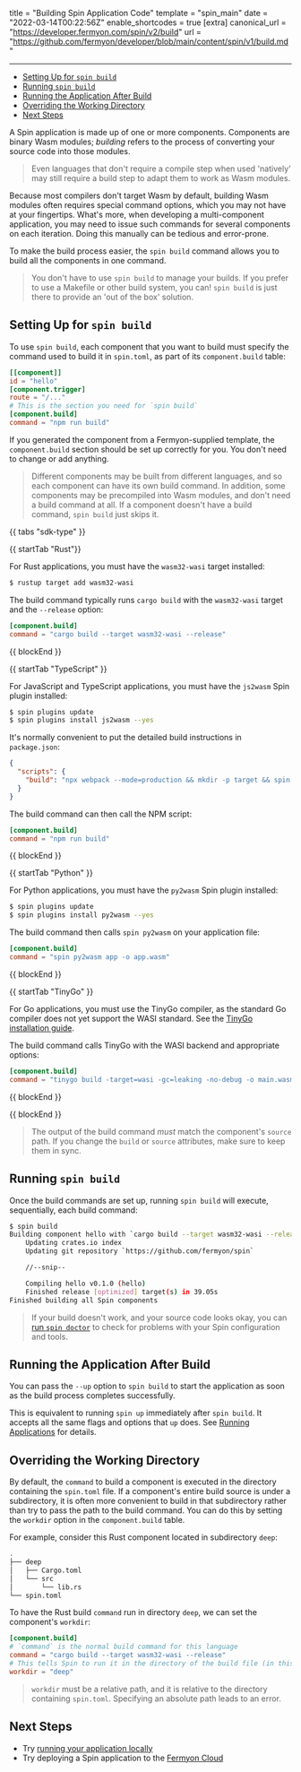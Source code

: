 title = "Building Spin Application Code"
template = "spin_main"
date = "2022-03-14T00:22:56Z"
enable_shortcodes = true
[extra]
canonical_url = "https://developer.fermyon.com/spin/v2/build"
url = "https://github.com/fermyon/developer/blob/main/content/spin/v1/build.md"

---

- [Setting Up for `spin build`](#setting-up-for-spin-build)
- [Running `spin build`](#running-spin-build)
- [Running the Application After Build](#running-the-application-after-build)
- [Overriding the Working Directory](#overriding-the-working-directory)
- [Next Steps](#next-steps)

A Spin application is made up of one or more components. Components are binary Wasm modules; _building_ refers to the process of converting your source code into those modules.

> Even languages that don't require a compile step when used 'natively' may still require a build step to adapt them to work as Wasm modules.

Because most compilers don't target Wasm by default, building Wasm modules often requires special command options, which you may not have at your fingertips.
What's more, when developing a multi-component application, you may need to issue such commands for several components on each iteration.
Doing this manually can be tedious and error-prone.

To make the build process easier, the `spin build` command allows you to build all the components in one command.

> You don't have to use `spin build` to manage your builds.  If you prefer to use a Makefile or other build system, you can!  `spin build` is just there to provide an 'out of the box' solution.

<!-- markdownlint-disable-next-line titlecase-rule -->
## Setting Up for `spin build`

To use `spin build`, each component that you want to build must specify the command used to build it in `spin.toml`, as part of its `component.build` table:

```toml
[[component]]
id = "hello"
[component.trigger]
route = "/..."
# This is the section you need for `spin build`
[component.build]
command = "npm run build"
```

If you generated the component from a Fermyon-supplied template, the `component.build` section should be set up correctly for you.  You don't need to change or add anything.

> Different components may be built from different languages, and so each component can have its own build command.  In addition, some components may be precompiled into Wasm modules, and don't need a build command at all.  If a component doesn't have a build command, `spin build` just skips it.

{{ tabs "sdk-type" }}

{{ startTab "Rust"}}

For Rust applications, you must have the `wasm32-wasi` target installed:

<!-- @selectiveCpy -->

```bash
$ rustup target add wasm32-wasi
```

The build command typically runs `cargo build` with the `wasm32-wasi` target and the `--release` option:

<!-- @nocpy -->

```toml
[component.build]
command = "cargo build --target wasm32-wasi --release"
```

{{ blockEnd }}

{{ startTab "TypeScript" }}

For JavaScript and TypeScript applications, you must have the `js2wasm` Spin plugin installed:

<!-- @selectiveCpy -->

```bash
$ spin plugins update
$ spin plugins install js2wasm --yes
```

It's normally convenient to put the detailed build instructions in `package.json`:

<!-- @nocpy -->

```json
{
  "scripts": {
    "build": "npx webpack --mode=production && mkdir -p target && spin js2wasm -o target/spin-http-js.wasm dist/spin.js"
  }
}
```

The build command can then call the NPM script:

<!-- @nocpy -->

```toml
[component.build]
command = "npm run build"
```

{{ blockEnd }}

{{ startTab "Python" }}

For Python applications, you must have the `py2wasm` Spin plugin installed:

<!-- @selectiveCpy -->

```bash
$ spin plugins update
$ spin plugins install py2wasm --yes
```

The build command then calls `spin py2wasm` on your application file:

<!-- @nocpy -->

```toml
[component.build]
command = "spin py2wasm app -o app.wasm"
```

{{ blockEnd }}

{{ startTab "TinyGo" }}

For Go applications, you must use the TinyGo compiler, as the standard Go compiler does not yet support the WASI standard.  See the [TinyGo installation guide](https://tinygo.org/getting-started/install/).

The build command calls TinyGo with the WASI backend and appropriate options:

<!-- @nocpy -->

```toml
[component.build]
command = "tinygo build -target=wasi -gc=leaking -no-debug -o main.wasm main.go"
```

{{ blockEnd }}

{{ blockEnd }}

> The output of the build command _must_ match the component's `source` path.  If you change the `build` or `source` attributes, make sure to keep them in sync.

<!-- markdownlint-disable-next-line titlecase-rule -->
## Running `spin build`

Once the build commands are set up, running `spin build` will execute, sequentially, each build command:

<!-- @selectiveCpy -->

```bash
$ spin build
Building component hello with `cargo build --target wasm32-wasi --release`
    Updating crates.io index
    Updating git repository `https://github.com/fermyon/spin`

    //--snip--

    Compiling hello v0.1.0 (hello)
    Finished release [optimized] target(s) in 39.05s
Finished building all Spin components
```

> If your build doesn't work, and your source code looks okay, you can [run `spin doctor`](./troubleshooting-application-dev.md) to check for problems with your Spin configuration and tools.

## Running the Application After Build

You can pass the `--up` option to `spin build` to start the application as soon as the build process completes successfully.

This is equivalent to running `spin up` immediately after `spin build`.  It accepts all the same flags and options that `up` does.  See [Running Applications](running-apps) for details.

## Overriding the Working Directory

By default, the `command` to build a component is executed in the directory containing the `spin.toml` file. If a component's entire build source is under a subdirectory, it is often more convenient to build in that subdirectory rather than try to pass the path to the build command. You can do this by setting the `workdir` option in the `component.build` table.

For example, consider this Rust component located in subdirectory `deep`:

<!-- @nocpy -->

```bash
.
├── deep
│   ├── Cargo.toml
│   └── src
│       └── lib.rs
└── spin.toml
```

To have the Rust build `command` run in directory `deep`, we can set the component's `workdir`:

<!-- @nocpy -->

```toml
[component.build]
# `command` is the normal build command for this language
command = "cargo build --target wasm32-wasi --release"
# This tells Spin to run it in the directory of the build file (in this case Cargo.toml)
workdir = "deep"
```

> `workdir` must be a relative path, and it is relative to the directory containing `spin.toml`. Specifying an absolute path leads to an error.

## Next Steps

- Try [running your application locally](running-apps)
- Try deploying a Spin application to the [Fermyon Cloud](/cloud/quickstart)
